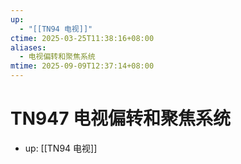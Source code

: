 ```yaml
---
up:
  - "[[TN94 电视]]"
ctime: 2025-03-25T11:38:16+08:00
aliases:
  - 电视偏转和聚焦系统
mtime: 2025-09-09T12:37:14+08:00
---
```


# TN947 电视偏转和聚焦系统

- up: [[TN94 电视]]
